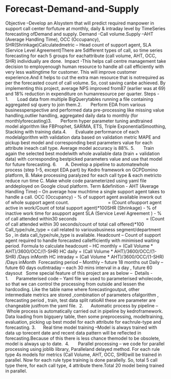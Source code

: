 # Forecast-Demand-and-Supply

Objective –Develop an AIsystem that will predict required manpower in support call center forfuture at monthly, daily & intraday level by TimeSeries forecasting ofDemand and supply. Demand -Call volume.Supply –AHT (Average Handling Time), OCC (Occupancy), SHR(Shrinkage)Calculatedmetric – Head count of support agent, SLA (Service Level Agreement)There are 5different types of call, so time series forecasting for each 5 groups for eachattribute (call volume, AHT, OCC, SHR) individually are done.  Impact -This helps call centre management take decision to employenough human resource to handle all call efficiently with very less waitingtime for customer. This will improve customer experience.And it helps to cut the extra man resource that is notrequired as per the forecasted count of call volume. So, cost saving canbe achieved. By implementing this project, average NPS improved from87 (earlier was at 69) and 18% reduction in expenditure on humanresource per quarter. Steps - 1.       Load data from multiple BigQuerytables running a file containing aggregated sql query to join them.2.       Perform EDA from various businessperspective and performed data pre-processing like missing value handling,outlier handling, aggregated daily data to monthly (for monthlyforecasting)3.       Perform hyper parameter tuning andtrained model algorithm like FBProphet, SARIMA, ETS, Triple ExponentialSmoothing, Stacking with training data.4.       Evaluate performance of each modelalgorithm with validation data based on validation metric MAPE and pickup best model and corresponding best parameters value for each attribute ineach call type. Average model accuracy is 88%. 5.       Train again the selected best modelwith whole available data (train + validation data) with corresponding bestpicked parameters value and use that model for future forecasting. 6.       A. Develop a pipeline to automatewhole process (step 1-5, except EDA part) by Kedro framework on GCPDomino platform, B. Make processing paralyzed for each call type & each metricto reduce run time C. Make whole code parameterized using yaml file anddeployed on Google cloud platform. Term &definition - AHT (Average Handling Time) – On average how muchtime a single support agent takes to handle a call. OCC (Occupancy) - % of support agent available inwork out of whole support agent count.                               = (Count ofsupport agent active in work/Count of total support agent)*100SHR (Shrinkage) - % of inactive work time for asupport agent SLA (Service Level Agreement ) - % of call attended within30 seconds                                                       = (Count of call attended within 30 seconds/count of total call offered)*100  Call_type/rule_type = call related to variousbusiness segment/department So , in data call_type/rule_type is available. Headcount – Count of support agent required to handle forecasted callefficiently with minimised waiting period. Formula to calculate headcount – HC monthly = (Call Volume * AHT)/3600/OCC/(1-SHR) HC daily = (Call Volume * AHT)/3600/OCC/(1-SHR) /Days inMonth HC intraday = (Call Volume * AHT)/3600/OCC/(1-SHR) /Days inMonth  Forecasting period – Monthly – future 18 months out Daily – future 60 days outIntraday – each 30 mins interval in a day , future 60 daysout   Some special feature of this project are as below –  Details - 1.      Parameterised code – Yaml file we used to parameterised wholecode, so that we can control the processing from outside and lessen the hardcoding. Like the table name where forecastingoutput, other intermediate metrics are stored ,combination of parameters ofalgorithm , forecasting period , train, test data split ratioAll these are parameter are changeable justfrom the yaml file.  2.      Automatic process by pipeline – Whole process is automatically carried out in pipeline by kedroframework. Data loading from bigquery table, then some preprocessing, modeltraining, evaluation, picking up best model for each attribute for eachrule-type and forecasting. 3.      Real time model training –Model is always trained with data up torecent date and recent data pattern will be reflected in forecasting.Because of this there is less chance themodel to be obsolete, model is always up to date.  4.       Parallel processing – we code for parallel processing using joblib library, Paralleland delayed method. For each rule type 4s models for metrics (Call Volume, AHT, OCC, SHR)will be trained in parallel. Now for each rule type training is done parallelly. So, total 5 call type there, for each call type, 4 attribute there.Total 20 model being trained in parallel. 
